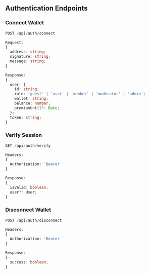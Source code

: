 ## Authentication Endpoints

### Connect Wallet
```typescript
POST /api/auth/connect

Request:
{
  address: string;
  signature: string;
  message: string;
}

Response:
{
  user: {
    id: string;
    role: 'guest' | 'user' | 'member' | 'moderator' | 'admin';
    wallet: string;
    balance: number;
    premiumUntil?: Date;
  };
  token: string;
}
```

### Verify Session
```typescript
GET /api/auth/verify

Headers:
{
  Authorization: 'Bearer '
}

Response:
{
  isValid: boolean;
  user?: User;
}
```

### Disconnect Wallet
```typescript
POST /api/auth/disconnect

Headers:
{
  Authorization: 'Bearer '
}

Response:
{
  success: boolean;
}
```